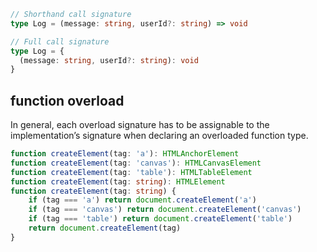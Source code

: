 ```ts
// Shorthand call signature
type Log = (message: string, userId?: string) => void

// Full call signature
type Log = {
  (message: string, userId?: string): void
}
```

## function overload
In general, each overload signature has to be assignable to the implementation’s signature when declaring an overloaded function type.
```ts
function createElement(tag: 'a'): HTMLAnchorElement
function createElement(tag: 'canvas'): HTMLCanvasElement
function createElement(tag: 'table'): HTMLTableElement
function createElement(tag: string): HTMLElement
function createElement(tag: string) {
	if (tag === 'a') return document.createElement('a')
	if (tag === 'canvas') return document.createElement('canvas')
	if (tag === 'table') return document.createElement('table')
	return document.createElement(tag)
}
```
